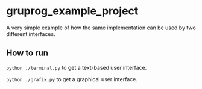 # gruprog_example_project
A very simple example of how the same implementation can be used by two different interfaces.

## How to run
```python ./terminal.py``` to get a text-based user interface.

```python ./grafik.py``` to get a graphical user interface.
